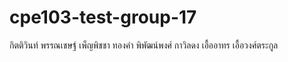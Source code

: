 # cpe103-test-group-17

กิตติวินท์ พรรณเชษฐ์
เพ็ญพิชชา ทองคำ
พิพัฒน์พงศ์ กาวิลดง
เอื้ออาทร เอื้อวงศ์ตระกูล